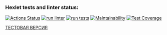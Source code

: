 ### Hexlet tests and linter status:
[![Actions Status](https://github.com/Sophia-Filimonova/python-project-52/workflows/hexlet-check/badge.svg)](https://github.com/Sophia-Filimonova/python-project-52/actions)
[![run linter](https://github.com/Sophia-Filimonova/python-project-52/actions/workflows/run-linter.yml/badge.svg)](https://github.com/Sophia-Filimonova/python-project-52/actions/workflows/run-linter.yml)
[![run tests](https://github.com/Sophia-Filimonova/python-project-52/actions/workflows/run-tests.yml/badge.svg)](https://github.com/Sophia-Filimonova/python-project-52/actions/workflows/run-tests.yml)
[![Maintainability](https://api.codeclimate.com/v1/badges/312e63d1641201a3cd70/maintainability)](https://codeclimate.com/github/Sophia-Filimonova/python-project-52/maintainability)
[![Test Coverage](https://api.codeclimate.com/v1/badges/312e63d1641201a3cd70/test_coverage)](https://codeclimate.com/github/Sophia-Filimonova/python-project-52/test_coverage)

[ТЕСТОВАЯ ВЕРСИЯ](https://python-project-52-production-6c5a.up.railway.app/)